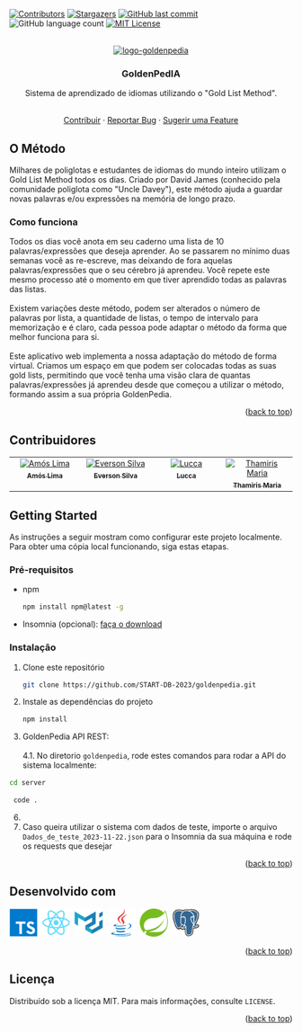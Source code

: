 <a name="readme-top"></a>
[![Contributors][contributors-shield]][contributors-url]
[![Stargazers][stars-shield]][stars-url]
[![GitHub last commit][last-commits-shield]][last-commits-url]
![GitHub language count][language-count-shield]
[![MIT License][license-shield]][license-url]

<br />
<div align="center">
  <a href="https://github.com/START-DB-2023/goldenpedia/">
    <img src="https://github.com/START-DB-2023/goldenpedia/assets/73439911/661f1603-0520-40d2-900d-be1693c536c4" alt="logo-goldenpedia" width="300" height="223.94">
  </a>
  <h3 align="center">GoldenPedIA</h3>
  Sistema de aprendizado de idiomas utilizando o "Gold List Method".

  <p align="center">
    <br />
    <a href="https://github.com/START-DB-2023/goldenpedia#getting-started">Contribuir</a>
    ·
    <a href="https://github.com/START-DB-2023/goldenpedia/issues">Reportar Bug</a>
    ·
    <a href="https://github.com/START-DB-2023/goldenpedia/issues">Sugerir uma Feature</a>
  </p>
</div>

## O Método
Milhares de poliglotas e estudantes de idiomas do mundo inteiro utilizam o Gold List Method todos os dias. Criado por David James (conhecido pela comunidade poliglota como "Uncle Davey"), este método ajuda a guardar novas palavras e/ou expressões na memória de longo prazo.

### Como funciona
Todos os dias você anota em seu caderno uma lista de 10 palavras/expressões que deseja aprender. Ao se passarem no mínimo duas semanas você as re-escreve, mas deixando de fora aquelas palavras/expressões que o seu cérebro já aprendeu. Você repete este mesmo processo até o momento em que tiver aprendido todas as palavras das listas.
<br />
<br />
Existem variações deste método, podem ser alterados o número de palavras por lista, a quantidade de listas, o tempo de intervalo para memorização e é claro, cada pessoa pode adaptar o método da forma que melhor funciona para si. 
<br />
<br />
Este aplicativo web implementa a nossa adaptação do método de forma virtual. Criamos um espaço em que podem ser colocadas todas as suas gold lists, permitindo que você tenha uma visão clara de quantas palavras/expressões já aprendeu desde que começou a utilizar o método, formando assim a sua própria GoldenPedia.

  <p align="right">(<a href="#readme-top">back to top</a>)</p>
  
## Contribuidores

<table>
  <tbody>
      <td align="center" valign="top" width="14.28%"><a href="https://github.com/amslimaa"><img src="https://avatars.githubusercontent.com/u/20290589?v=4" width="100px;" alt="Amós Lima"/><br /><sub><b>Amós Lima</b></td>
      <td align="center" valign="top" width="14.28%"><a href="https://github.com/everson-silva"><img src="https://avatars.githubusercontent.com/u/73316157?v=4" width="100px;" alt="Everson Silva"/><br /><sub><b>Everson Silva</b></td>
      <td align="center" valign="top" width="14.28%"><a href="https://github.com/Lucca08"><img src="https://avatars.githubusercontent.com/u/88330101?v=4" width="100px;" alt="Lucca"/><br /><sub><b>Lucca</b></td>
      <td align="center" valign="top" width="14.28%"><a href="https://github.com/ThamirisMaria"><img src="https://avatars.githubusercontent.com/u/73439911?v=4?s=100" width="100px;" alt="Thamiris Maria"/><br /><sub><b>Thamiris Maria</b></td>
  </tbody>
</table>

## Getting Started

As instruções a seguir mostram como configurar este projeto localmente.
Para obter uma cópia local funcionando, siga estas etapas.

### Pré-requisitos

* npm
  ```sh
  npm install npm@latest -g
  ```
* Insomnia (opcional):
  <a href="https://insomnia.rest/download"> faça o download </a>
  
### Instalação

1. Clone este repositório
   ```sh
   git clone https://github.com/START-DB-2023/goldenpedia.git
   ```
2. Instale as dependências do projeto
   ```sh
   npm install
   ```
4. GoldenPedia API REST:
   <br/><br/> 4.1. No diretorio `goldenpedia`, rode estes comandos para rodar a API do sistema localmente:
  ```sh
  cd server
  ```
 ```sh
  code .
  ```
6.
7. Caso queira utilizar o sistema com dados de teste, importe o arquivo `Dados_de_teste_2023-11-22.json` para o Insomnia da sua máquina e rode os requests que desejar


<p align="right">(<a href="#readme-top">back to top</a>)</p>


## Desenvolvido com

  <img src="https://github.com/devicons/devicon/blob/master/icons/typescript/typescript-original.svg" alt="typescript" height="50" width="50"/>&nbsp;
  <img src="https://github.com/devicons/devicon/blob/master/icons/react/react-original.svg" alt="react" height="50" width="50"/>&nbsp;
  <img src="https://github.com/devicons/devicon/blob/master/icons/materialui/materialui-original.svg" alt="material ui" height="50" width="50"/>&nbsp;
  <img src="https://github.com/devicons/devicon/blob/master/icons/java/java-original.svg" alt="java" height="50" width="50"/>&nbsp;
  <img src="https://github.com/devicons/devicon/blob/master/icons/spring/spring-original.svg" alt="spring" height="50" width="50"/>&nbsp;
  <img src="https://github.com/devicons/devicon/blob/master/icons/postgresql/postgresql-original.svg" alt="postgresql" height="50" width="50"/>&nbsp;
  
  <p align="right">(<a href="#readme-top">back to top</a>)</p>

## Licença

Distribuído sob a licença MIT. Para mais informações, consulte `LICENSE`.

<p align="right">(<a href="#readme-top">back to top</a>)</p>

[contributors-shield]: https://img.shields.io/github/contributors/START-DB-2023/goldenpedia?style=for-the-badge
[contributors-url]: https://github.com/START-DB-2023/goldenpedia/graphs/contributors
[license-shield]: https://img.shields.io/github/license/START-DB-2023/goldenpedia.svg?style=for-the-badge
[license-url]: https://github.com/START-DB-2023/goldenpedia/blob/main/LICENSE
[stars-shield]: https://img.shields.io/github/stars/START-DB-2023/goldenpedia.svg?style=for-the-badge
[stars-url]: https://github.com/START-DB-2023/goldenpedia/stargazers
[last-commits-shield]: https://img.shields.io/github/last-commit/START-DB-2023/goldenpedia?style=for-the-badge
[last-commits-url]: https://github.com/START-DB-2023/goldenpedia/commits/dev
[language-count-shield]: https://img.shields.io/github/languages/count/START-DB-2023/goldenpedia?style=for-the-badge
